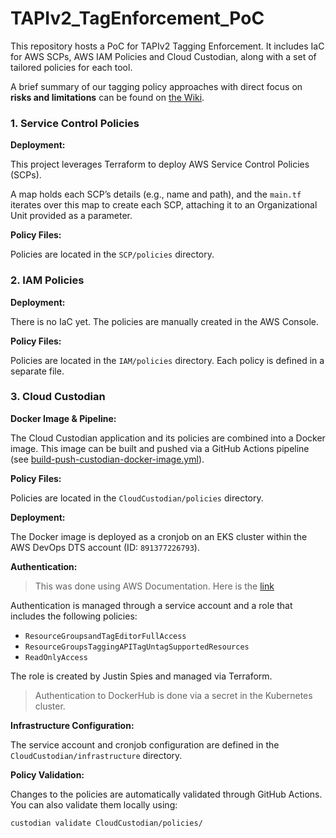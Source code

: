 # TAPIv2_TagEnforcement_PoC
This repository hosts a PoC for TAPIv2 Tagging Enforcement. It includes IaC for AWS SCPs, AWS IAM Policies and Cloud Custodian, along with a set of tailored policies for each tool.

A brief summary of our tagging policy approaches with direct focus on **risks and limitations** can be found on [the Wiki](https://github.com/germangarces/TAPIv2_TagEnforcement_PoC/wiki).

### 1. Service Control Policies

**Deployment:**

This project leverages Terraform to deploy AWS Service Control Policies (SCPs).

A map holds each SCP’s details (e.g., name and path), and the `main.tf` iterates over this map to create each SCP, attaching it to an Organizational Unit provided as a parameter.

**Policy Files:**

Policies are located in the `SCP/policies` directory.

### 2. IAM Policies

**Deployment:**

There is no IaC yet. The policies are manually created in the AWS Console.

**Policy Files:**

Policies are located in the `IAM/policies` directory. Each policy is defined in a separate file.

### 3. Cloud Custodian

**Docker Image & Pipeline:**

The Cloud Custodian application and its policies are combined into a Docker image. This image can be built and pushed via a GitHub Actions pipeline (see [build-push-custodian-docker-image.yml](https://github.com/germangarces/TAPIv2_TagEnforcement_PoC/actions/workflows/build-push-custodian-docker-image.yml)).

**Policy Files:**

Policies are located in the `CloudCustodian/policies` directory.

**Deployment:**

The Docker image is deployed as a cronjob on an EKS cluster within the AWS DevOps DTS account (ID: `891377226793`).

**Authentication:**

> This was done using AWS Documentation. Here is the [link](https://docs.aws.amazon.com/eks/latest/userguide/iam-roles-for-service-accounts.html)

Authentication is managed through a service account and a role that includes the following policies:

- `ResourceGroupsandTagEditorFullAccess`
- `ResourceGroupsTaggingAPITagUntagSupportedResources`
- `ReadOnlyAccess`

The role is created by Justin Spies and managed via Terraform.

> Authentication to DockerHub is done via a secret in the Kubernetes cluster.

**Infrastructure Configuration:**

The service account and cronjob configuration are defined in the `CloudCustodian/infrastructure` directory.

**Policy Validation:**

Changes to the policies are automatically validated through GitHub Actions. You can also validate them locally using:

```bash
custodian validate CloudCustodian/policies/
```